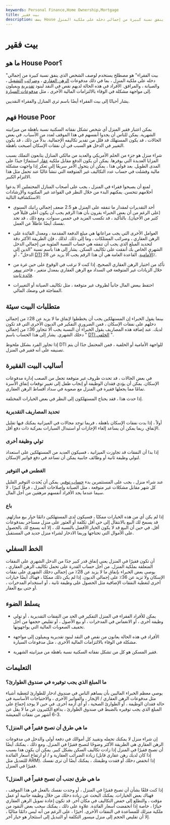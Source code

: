 ```yaml
---
keywords: Personal Finance,Home Ownership,Mortgage
title: بيت فقير
description: يصف House فقير الشخص الذي ينفق نسبة كبيرة من إجمالي دخله على ملكية المنزل.
---
```


# بيت فقير
## ما هو House Poor؟

"بيت الفقراء" هو مصطلح يستخدم لوصف الشخص الذي ينفق نسبة كبيرة من إجمالي دخله على ملكية المنزل ، بما في ذلك مدفوعات [الرهن العقاري](/mortgage) ، [وضرائب](/propertytax) [التشغيل](/propertytax) ، والصيانة ، والمرافق. الأفراد في هذه الحالة لديهم نقص في النقد لبنود [تقديرية](/discretionary-expense) ويميلون إلى مواجهة مشكلة في الوفاء بالالتزامات المالية الأخرى ، مثل [مدفوعات السيارة](/payment).

يشار أحيانًا إلى بيت الفقراء أيضًا باسم ثري المنازل والفقراء النقديين.

## فهم House Poor

يمكن اعتبار فقير المنزل أي شخص تشكل نفقاته السكنية نسبة باهظة من ميزانيته الشهرية. يمكن للناس أن يجدوا أنفسهم في هذا الموقف لعدد من الأسباب. في بعض الحالات ، قد يكون المستهلك قد قلل من تقدير تكاليفه الإجمالية. بدلاً من ذلك ، قد يكون التغيير في الدخل هو السبب في أن نفقات الإسكان أصبحت باهظة.

شراء منزل هو جزء من الحلم الأمريكي والعديد من مالكي المنازل يتابعون التملك بسبب المزايا العديدة التي يوفرها. يمكن أن يكون الدفع مقابل ملكية [عقار](/realestate) استثمارًا جيدًا على المدى الطويل. بعد قولي هذا ، يمكن أن يتحول الأمر سريعًا إلى تعكر إذا واجهت مشكلة مالية وفشلت في حساب عدد التكاليف غير المتوقعة التي تنشأ غالبًا عند تحمل مثل هذا الالتزام الكبير.

لمنع أن يصبحوا فقراء في المنزل ، يجب على أصحاب المنازل المحتملين ألا يدعوا أحلامهم تتحسن. يمكنهم البدء من خلال النظر في القواعد غير المكتوبة والإرشادات الاستكشافية التالية:

- أحد التقديرات لمقدار ما تنفقه على المنزل هو 2.5 ضعف إجمالي راتبك السنوي (على الرغم من أن بعض الخبراء يقرون بأن هذا الرقم يجب أن يكون أعلى قليلاً في كثير من الأحيان). بالتأكيد ، قد تكسب المزيد في خمس سنوات. ومع ذلك ، قد تجد نفسك أيضًا عاطلاً عن العمل.

- العوامل الأخرى التي يجب مراعاتها هي مبلغ الدفعة المقدمة ، ومعدل الفائدة على الرهن العقاري ، وضرائب الممتلكات ، وما إلى ذلك. لذلك ، فإن الطريقة الأكثر دقة لتحديد المبلغ الذي يجب أن تنفقه هي حساب النسبة المئوية من إجمالي الدخل الشهري الخاص بك أنفقت على تكاليف السكن. يشار إلى هذا باسم نسبة "الدين إلى الدخل" ، أو [DTI](/front-end-debt-to-income-ratio) [الأمامية](/front-end-debt-to-income-ratio). القاعدة العامة هي أن هذا الرقم يجب ألا يزيد عن 28٪.

- تأكد من اختيار الرهن العقاري الصحيح. إذا كنت لا ترغب في الوقوع على حين غرة من خلال الزيادات غير المتوقعة في السداد مع الرهن العقاري بمعدل متغير ، فاختر [سعر فائدة ثابت](/fixed-rate_mortgage).

- احتفظ ببعض المال جانباً لظروف غير متوقعة ، مثل تكاليف الصيانة أو التغييرات المفاجئة في وضعك المالي.

## متطلبات البيت سيئة

بينما يقول الخبراء إن المستهلكين يجب أن يخططوا لإنفاق ما لا يزيد عن 28٪ من إجمالي دخلهم على نفقات الإسكان ، فمن الضروري التفكير في الديون الأخرى التي قد تكون لديك. عند إضافة هذه المصاريف يقول الخبراء أن النسبة يجب ألا تتجاوز 36٪ من إجمالي دخلك الشهري. يشار إلى هذا الحساب باسم " [DTI الخلفي](/back-endratio) ".

إذا تجاوز الفرد بشكل ملحوظ DTI للواجهة الأمامية أو الخلفية ، فمن المحتمل جدًا أن يتم تصنيفه على أنه فقير في المنزل.

## أساليب البيت الفقيرة

في بعض الحالات ، قد تحدث ظروف غير متوقعة تجعل من الصعب إدارة مدفوعات الإسكان. يمكن أن يؤدي فقدان الوظيفة أو إنجاب طفل إلى تغيير توقعات إنفاق الأسرة تمامًا مما يجعلها فقيرة في المنزل مع صعوبة في سداد أقساط الرهن العقاري.

إذا حدث هذا ، فقد يحتاج المستهلكون إلى النظر في بعض الخيارات المختلفة.

### تحديد المصاريف التقديرية

أولاً ، إذا بدت نفقات الإسكان باهظة ، فربما توجد مجالات في الميزانية يمكنك فيها تقليل الإنفاق. ربما يمكن أن يساعد إلغاء الإجازات أو استبدال السيارات بمركبة ذات دفع أقل.

### تولي وظيفة أخرى

إذا بدا أن النفقات قد تجاوزت الميزانية ، فسيكون العديد من المستهلكين على استعداد لتولي وظيفة ثانية أو وظائف جانبية يمكن أن تساعد في دفع فواتير الإسكان.

### الغطس في التوفير

عند شراء منزل ، يجب على المستثمرين بدء [حساب توفير](/savingsaccount). يمكن أن يُحدث التوفير القليل كل شهر مقابل مشكلات غير متوقعة ، مثل الصيانة وإصلاحات المنزل ، فرقًا كبيرًا ، لا سيما عندما يجد الأفراد أنفسهم مرهقين من أجل المال.

### باع

إذا لم يكن أي من هذه الخيارات ممكنًا ، فسيكون لدى المستهلكين دائمًا خيار بيع منازلهم. قد يسمح لك البيع بالانتقال إلى حي أقل تكلفة أو العثور على منزل مستأجر بمدفوعات أقل. في حين أن البيع قد لا يكون الخيار الأفضل بالنسبة لك ، إلا أنه يسمح لك بالحصول على الأموال التي تحتاجها وربما الادخار لشراء منزل جديد في المستقبل.

## الخط السفلي

أن تكون فقيرًا في المنزل يعني إنفاق قدر كبير جدًا من الدخل الشهري على النفقات المتعلقة بملكية المنزل. من أجل حساب القدرة على تحمل تكاليف الرهن العقاري ، يوصي بعض الخبراء بإنفاق ما لا يزيد عن 28٪ من إجمالي دخلك الشهري على نفقات الإسكان ولا تزيد عن 36٪ على إجمالي الديون. إذا لم يكن ذلك ممكنًا ، فهناك أيضًا خيارات أخرى لتغطية النفقات الإضافية مثل الحصول على وظيفة ثانية ، أو استخدام المدخرات ، أو حتى بيع العقار.

## يسلط الضوء

- يمكن للأفراد الفقراء في المنزل التفكير في الحد من النفقات التقديرية ، أو تولي وظيفة أخرى ، أو الانغماس في المدخرات ، أو بيع الأصول ، أو تقليص حجمها من أجل تخفيف الصعوبات المالية التي يواجهونها.

- الأفراد في هذه الحالة يعانون من نقص في النقد لبنود تقديرية ويميلون إلى مواجهة مشكلة في الوفاء بالالتزامات المالية الأخرى ، مثل مدفوعات السيارة.

- فقير المسكن هو كل من تشكل نفقاته السكنية نسبة باهظة من ميزانيته الشهرية.

## التعليمات

### ما المبلغ الذي يجب توفيره في صندوق الطوارئ؟

يوصي معظم الخبراء الماليين بأن يساهم الناس في صندوق ادخار للطوارئ لتغطية أشياء مثل مدفوعات الرهن العقاري / الإيجار ، والفواتير الأخرى ، والاحتياجات الأساسية في حالة فقدان الوظيفة ، أو الطوارئ الصحية ، أو أي أزمة أخرى. في حين لا يوجد إجماع على المبلغ الذي يجب توفيره بالضبط في صندوق الطوارئ ، يدافع الكثيرون عن ما لا يقل عن 3-6 أشهر من نفقات المعيشة.

### ما هي طرق أن تصبح فقيراً في المنزل؟

إن شراء منزل لا يمكنك تحمله وتقييد كل أموالك في دفعة أولى والدخل في مدفوعات الرهن العقاري هي الطريقة الأكثر وضوحًا لتصبح فقيرًا في المنزل. ومع ذلك ، يمكنك أيضًا أن تصبح فقيرًا في المنزل إذا زادت تكاليف السكن بشكل كبير. يمكن أن يكون هذا بسبب زيادة الضرائب العقارية و / أو ارتفاع أسعار الفائدة (إذا كان لديك رهن عقاري قابل للتعديل مثل ARM). إذا انخفض دخلك أو فقدت وظيفتك ، يمكنك أيضًا أن ترى نفسك فقيرًا في المنزل.

### ما هي طرق تجنب أن تصبح فقيراً في المنزل؟

إذا كنت قلقًا بشأن أن تصبح فقيرًا في المنزل ، أو وجدت نفسك بالفعل في هذا الموقف ، فهناك بعض الخيارات. يمكنك البحث عن زيادة دخلك من خلال وظيفة جانبية أو عمل مؤقت ، والتطلع إلى خفض التكاليف في مكان آخر. قد تكون إعادة تمويل الرهن العقاري خيارًا ، خاصة إذا انخفضت أسعار الفائدة. علاوة على ذلك ، يمكنك سحب بعض النقود من ملكية منزلك للمساعدة في النفقات الأخرى. أخيرًا ، على الرغم من أنه ليس دائمًا مثاليًا ، إلا أن تقليص الحجم إلى منزل ميسور التكلفة أو التبديل إلى استئجار هو خيار آخر.

